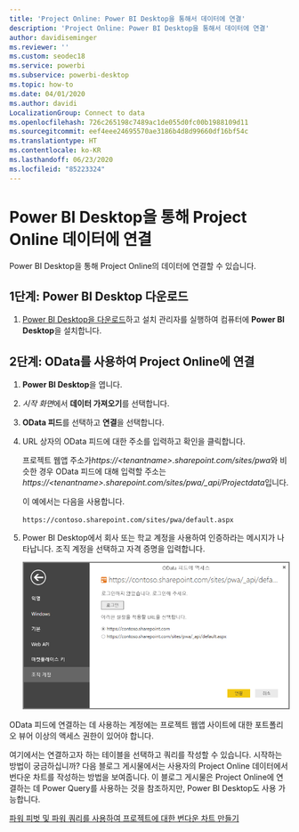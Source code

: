 ```yaml
---
title: 'Project Online: Power BI Desktop을 통해서 데이터에 연결'
description: 'Project Online: Power BI Desktop을 통해서 데이터에 연결'
author: davidiseminger
ms.reviewer: ''
ms.custom: seodec18
ms.service: powerbi
ms.subservice: powerbi-desktop
ms.topic: how-to
ms.date: 04/01/2020
ms.author: davidi
LocalizationGroup: Connect to data
ms.openlocfilehash: 726c265198c7489ac1de055d0fc00b1988109d11
ms.sourcegitcommit: eef4eee24695570ae3186b4d8d99660df16bf54c
ms.translationtype: HT
ms.contentlocale: ko-KR
ms.lasthandoff: 06/23/2020
ms.locfileid: "85223324"
---
```

# <a name="connect-to-project-online-data-through-power-bi-desktop"></a>Power BI Desktop을 통해 Project Online 데이터에 연결
Power BI Desktop을 통해 Project Online의 데이터에 연결할 수 있습니다.

## <a name="step-1-download-power-bi-desktop"></a>1단계: Power BI Desktop 다운로드
1. [Power BI Desktop을 다운로드](https://go.microsoft.com/fwlink/?LinkID=521662)하고 설치 관리자를 실행하여 컴퓨터에 **Power BI Desktop**을 설치합니다.

## <a name="step-2-connect-to-project-online-with-odata"></a>2단계: OData를 사용하여 Project Online에 연결
1. **Power BI Desktop**을 엽니다.
2. *시작 화면*에서 **데이터 가져오기**를 선택합니다.
3. **OData 피드**를 선택하고 **연결**을 선택합니다.
4. URL 상자의 OData 피드에 대한 주소를 입력하고 확인을 클릭합니다.
   
   프로젝트 웹앱 주소가*https://\<tenantname\>.sharepoint.com/sites/pwa*와 비슷한 경우 OData 피드에 대해 입력할 주소는 *https://\<tenantname\>.sharepoint.com/sites/pwa/\_api/Projectdata*입니다.
   
   이 예에서는 다음을 사용합니다.

    `https://contoso.sharepoint.com/sites/pwa/default.aspx`

5. Power BI Desktop에서 회사 또는 학교 계정을 사용하여 인증하라는 메시지가 나타납니다. 조직 계정을 선택하고 자격 증명을 입력합니다.
   
   ![](media/desktop-project-online-connect-to-data/image.png)

OData 피드에 연결하는 데 사용하는 계정에는 프로젝트 웹앱 사이트에 대한 포트폴리오 뷰어 이상의 액세스 권한이 있어야 합니다. 

여기에서는 연결하고자 하는 테이블을 선택하고 쿼리를 작성할 수 있습니다.  시작하는 방법이 궁금하십니까?  다음 블로그 게시물에서는 사용자의 Project Online 데이터에서 번다운 차트를 작성하는 방법을 보여줍니다.  이 블로그 게시물은 Project Online에 연결하는 데 Power Query를 사용하는 것을 참조하지만, Power BI Desktop도 사용 가능합니다.

[파워 피벗 및 파워 쿼리를 사용하여 프로젝트에 대한 번다운 차트 만들기](https://blogs.office.com/2014/03/24/creating-burndown-charts-for-project-using-power-pivot-and-power-query/)


